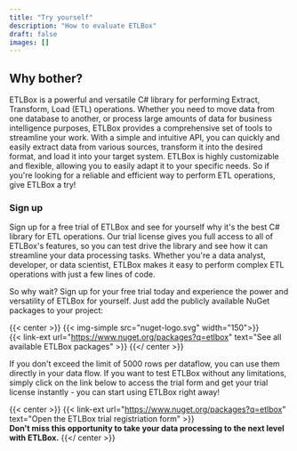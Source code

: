 ```yaml
---
title: "Try yourself"
description: "How to evaluate ETLBox"
draft: false
images: []
---
```


## Why bother? 

ETLBox is a powerful and versatile C# library for performing Extract, Transform, Load (ETL) operations. Whether you need to move data from one database to another, or process large amounts of data for business intelligence purposes, ETLBox provides a comprehensive set of tools to streamline your work. With a simple and intuitive API, you can quickly and easily extract data from various sources, transform it into the desired format, and load it into your target system. ETLBox is highly customizable and flexible, allowing you to easily adapt it to your specific needs. So if you're looking for a reliable and efficient way to perform ETL operations, give ETLBox a try!

### Sign up

Sign up for a free trial of ETLBox and see for yourself why it's the best C# library for ETL operations. Our trial license gives you full access to all of ETLBox's features, so you can test drive the library and see how it can streamline your data processing tasks. Whether you're a data analyst, developer, or data scientist, ETLBox makes it easy to perform complex ETL operations with just a few lines of code.

So why wait? Sign up for your free trial today and experience the power and versatility of ETLBox for yourself. Just add the publicly available NuGet packages to your project:

{{< center >}}
{{< img-simple src="nuget-logo.svg" width="150">}}<br />
{{< link-ext url="https://www.nuget.org/packages?q=etlbox" text="See all available ETLBox packages" >}} 
{{</ center >}}

If you don't exceed the limit of 5000 rows per dataflow, you can use them directly in your data flow. If you want to test ETLBox without any limitations,  simply click on the link below to access the trial form and get your trial license instantly - you can start using ETLBox right away!

{{< center >}}
{{< link-ext url="https://www.nuget.org/packages?q=etlbox" text="Open the ETLBox trial registriation form" >}} <br/>
<b>Don't miss this opportunity to take your data processing to the next level with ETLBox.</b>
{{</ center >}}

